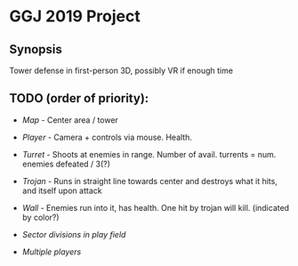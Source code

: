 # GGJ 2019 Project

## Synopsis

Tower defense in first-person 3D, possibly VR if enough time

## TODO (order of priority):

- *Map* - Center area / tower
- *Player* - Camera + controls via mouse. Health.
- *Turret* - Shoots at enemies in range. Number of avail. turrents = num. enemies defeated / 3(?)
- *Trojan* - Runs in straight line towards center and destroys what it hits, and itself upon attack
- *Wall* - Enemies run into it, has health. One hit by trojan will kill. (indicated by color?)


- *Sector divisions in play field*










- *Multiple players*
